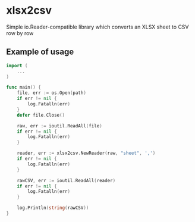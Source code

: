 # xlsx2csv
Simple io.Reader-compatible library which converts an XLSX sheet to CSV row by row

## Example of usage
``` go
import (
    ...
)

func main() {
    file, err := os.Open(path)
    if err != nil {
        log.Fatalln(err)
    }
    defer file.Close()

    raw, err := ioutil.ReadAll(file)
    if err != nil {
        log.Fatalln(err)
    }

    reader, err := xlsx2csv.NewReader(raw, "sheet", ',')
    if err != nil {
        log.Fatalln(err)
    }

    rawCSV, err := ioutil.ReadAll(reader)
    if err != nil {
        log.Fatalln(err)
    }

    log.Println(string(rawCSV))
}
```